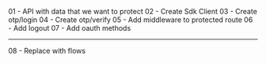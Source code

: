01 - API with data that we want to protect
02 - Create Sdk Client
03 - Create otp/login
04 - Create otp/verify
05 - Add middleware to protected route
06 - Add logout
07 - Add oauth methods

---

08 - Replace with flows
